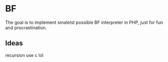 # BF 

The goal is to implement smalelst possible BF interpreter in PHP, just for fun and procrastination.

## Ideas

recursion
use c lol
